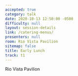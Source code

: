 ```yaml
---
accepted: true
category: talk
date: 2020-10-13 12:50:00 -0500
difficulty: null
layout: session-details
link: /catering-menus/
presenters: null
room: Rio Vista Pavilion
sitemap: false
title: Early Lunch
track: t1
---
```


Rio Vista Pavilion